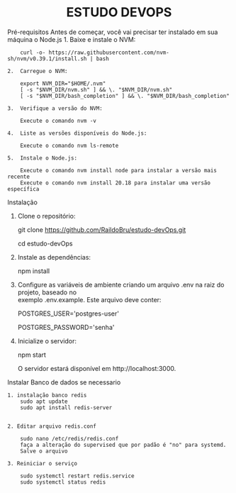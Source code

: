 <h1 align="center"> ESTUDO DEVOPS </h1>


Pré-requisitos
Antes de começar, você vai precisar ter instalado em sua máquina o Node.js
    1.  Baixe e instale o NVM:

        curl -o- https://raw.githubusercontent.com/nvm-sh/nvm/v0.39.1/install.sh | bash

    2.  Carregue o NVM:

        export NVM_DIR="$HOME/.nvm"
        [ -s "$NVM_DIR/nvm.sh" ] && \. "$NVM_DIR/nvm.sh"
        [ -s "$NVM_DIR/bash_completion" ] && \. "$NVM_DIR/bash_completion"

    3.  Verifique a versão do NVM:

        Execute o comando nvm -v

    4.  Liste as versões disponíveis do Node.js:

        Execute o comando nvm ls-remote

    5.  Instale o Node.js:
        
        Execute o comando nvm install node para instalar a versão mais recente
        Execute o comando nvm install 20.18 para instalar uma versão específica


Instalação

1.  Clone o repositório:

    git clone https://github.com/RaildoBru/estudo-devOps.git
    
    cd estudo-devOps


2.  Instale as dependências:

    npm install


3.  Configure as variáveis de ambiente criando um arquivo .env na raiz do projeto, baseado no <br> exemplo .env.example. Este arquivo deve conter:

    POSTGRES_USER='postgres-user'
    
    POSTGRES_PASSWORD='senha'


4.  Inicialize o servidor:

    npm start

    O servidor estará disponível em http://localhost:3000.




Instalar Banco de dados se necessario
    
    1. instalação banco redis
        sudo apt update
        sudo apt install redis-server
    
    
    2. Editar arquivo redis.conf

        sudo nano /etc/redis/redis.conf
        faça a alteração do supervised que por padão é "no" para systemd.
        Salve o arquivo
    
    3. Reiniciar o serviço

        sudo systemctl restart redis.service
        sudo systemctl status redis
